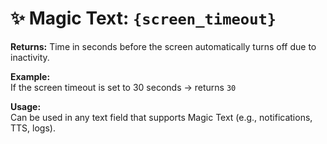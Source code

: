 # ✨ Magic Text: `{screen_timeout}`

**Returns:** Time in seconds before the screen automatically turns off due to inactivity.

**Example:**  
If the screen timeout is set to 30 seconds → returns `30`

**Usage:**  
Can be used in any text field that supports Magic Text (e.g., notifications, TTS, logs).